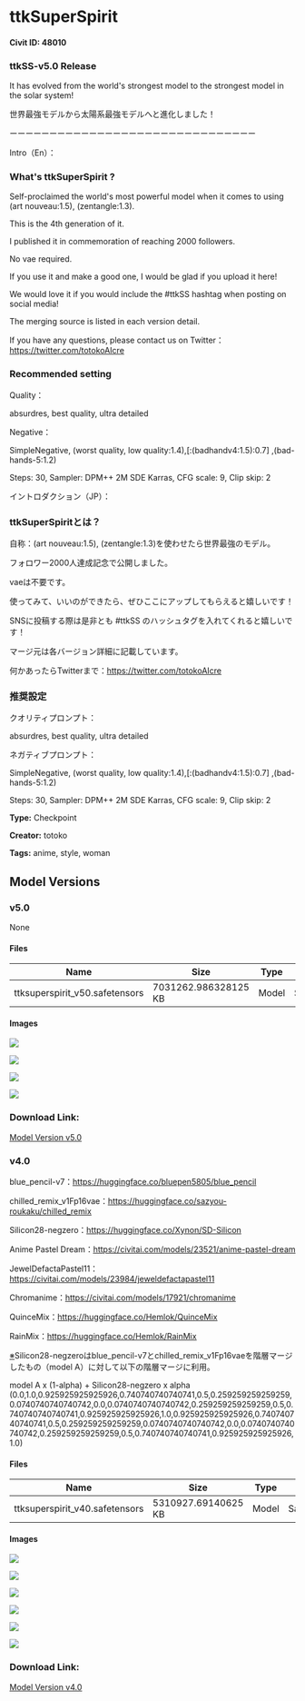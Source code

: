 # ttkSuperSpirit

#### Civit ID: 48010

<h3 id="heading-495">ttkSS-v5.0 Release</h3><p>It has evolved from the world's strongest model to the strongest model in the solar system!</p><p>世界最強モデルから太陽系最強モデルへと進化しました！</p><p></p><p>ーーーーーーーーーーーーーーーーーーーーーーーーーーーーーーー</p><p></p><p>Intro（En）：</p><h3 id="heading-496">What's ttkSuperSpirit ?</h3><p>Self-proclaimed the world's most powerful model when it comes to using (art nouveau:1.5), (zentangle:1.3).</p><p>This is the 4th generation of it.</p><p>I published it in commemoration of reaching 2000 followers.</p><p>No vae required.</p><p>If you use it and make a good one, I would be glad if you upload it here!</p><p>We would love it if you would include the #ttkSS hashtag when posting on social media!</p><p>The merging source is listed in each version detail.</p><p></p><p>If you have any questions, please contact us on Twitter：<a target="_blank" rel="ugc" href="https://twitter.com/totokoAIcre">https://twitter.com/totokoAIcre</a></p><p></p><h3 id="heading-497">Recommended setting</h3><p>Quality：</p><p>absurdres, best quality, ultra detailed</p><p>Negative：</p><p>SimpleNegative, (worst quality, low quality:1.4),[:(badhandv4:1.5):0.7] ,(bad-hands-5:1.2)</p><p></p><p>Steps: 30, Sampler: DPM++ 2M SDE Karras, CFG scale: 9, Clip skip: 2</p><p></p><p>イントロダクション（JP）：</p><h3 id="heading-498">ttkSuperSpiritとは？</h3><p>自称：(art nouveau:1.5), (zentangle:1.3)を使わせたら世界最強のモデル。</p><p>フォロワー2000人達成記念で公開しました。</p><p>vaeは不要です。</p><p>使ってみて、いいのができたら、ぜひここにアップしてもらえると嬉しいです！</p><p>SNSに投稿する際は是非とも #ttkSS のハッシュタグを入れてくれると嬉しいです！</p><p>マージ元は各バージョン詳細に記載しています。</p><p></p><p>何かあったらTwitterまで：<a target="_blank" rel="ugc" href="https://twitter.com/totokoAIcre">https://twitter.com/totokoAIcre</a></p><p></p><h3 id="heading-499">推奨設定</h3><p>クオリティプロンプト：</p><p>absurdres, best quality, ultra detailed</p><p>ネガティブプロンプト：</p><p>SimpleNegative, (worst quality, low quality:1.4),[:(badhandv4:1.5):0.7] ,(bad-hands-5:1.2)</p><p></p><p>Steps: 30, Sampler: DPM++ 2M SDE Karras, CFG scale: 9, Clip skip: 2</p>

**Type:** Checkpoint

**Creator:** totoko

**Tags:** anime, style, woman

## Model Versions

### v5.0

None

#### Files

| Name | Size | Type | Format | Download Url | AutoV1 | AutoV2 | SHA256 | CRC32 | BLAKE3 |
| --- | --- | --- | --- | --- | --- | --- | --- | --- | --- |
| ttksuperspirit_v50.safetensors | 7031262.986328125 KB | Model | SafeTensor | https://civitai.com/api/download/models/90395 | 3324B9FE | EC7CBE03C5 | EC7CBE03C5E13A0B5ED20EAC580593869F84FBB40A46565BB8E572A36F1C3C10 | 78742B26 | DA2FEE6C199D0AB178D0E1BACAFFDD476475670A185C742CCAE84FD553E74963 |

#### Images

<p><img src="https://image.civitai.com/xG1nkqKTMzGDvpLrqFT7WA/51066261-72bb-4ed3-a38d-ddc9f3d61850/width=450/1049948.jpeg" /></p>

<p><img src="https://image.civitai.com/xG1nkqKTMzGDvpLrqFT7WA/5e3b3488-ba95-4167-8adf-2ae1e756a424/width=450/1049954.jpeg" /></p>

<p><img src="https://image.civitai.com/xG1nkqKTMzGDvpLrqFT7WA/0ebf8183-b801-44fc-8840-a64835c04923/width=450/1049957.jpeg" /></p>

<p><img src="https://image.civitai.com/xG1nkqKTMzGDvpLrqFT7WA/243e24a2-cf7b-487e-998a-4917c591f680/width=450/1049999.jpeg" /></p>

### Download Link:

[Model Version v5.0](https://civitai.com/api/download/models/90395)

### v4.0

<p>blue_pencil-v7：<a target="_blank" rel="ugc" href="https://huggingface.co/bluepen5805/blue_pencil"><u>https://huggingface.co/bluepen5805/blue_pencil</u></a></p><p>chilled_remix_v1Fp16vae：<a target="_blank" rel="ugc" href="https://huggingface.co/sazyou-roukaku/chilled_remix"><u>https://huggingface.co/sazyou-roukaku/chilled_remix</u></a></p><p>Silicon28-negzero：<a target="_blank" rel="ugc" href="https://huggingface.co/Xynon/SD-Silicon"><u>https://huggingface.co/Xynon/SD-Silicon</u></a></p><p>Anime Pastel Dream：<a target="_blank" rel="ugc" href="https://civitai.com/models/23521/anime-pastel-dream"><u>https://civitai.com/models/23521/anime-pastel-dream</u></a></p><p>JewelDefactaPastel11：<a target="_blank" rel="ugc" href="https://civitai.com/models/23984/jeweldefactapastel11"><u>https://civitai.com/models/23984/jeweldefactapastel11</u></a></p><p>Chromanime：<a target="_blank" rel="ugc" href="https://civitai.com/models/17921/chromanime"><u>https://civitai.com/models/17921/chromanime</u></a></p><p>QuinceMix：<a target="_blank" rel="ugc" href="https://huggingface.co/Hemlok/QuinceMix"><u>https://huggingface.co/Hemlok/QuinceMix</u></a></p><p>RainMix：<a target="_blank" rel="ugc" href="https://huggingface.co/Hemlok/RainMix"><u>https://huggingface.co/Hemlok/RainMix</u></a></p><p><u>※</u>Silicon28-negzeroはblue_pencil-v7とchilled_remix_v1Fp16vaeを階層マージしたもの（model A）に対して以下の階層マージに利用。</p><p>model A x (1-alpha) + Silicon28-negzero x alpha (0.0,1.0,0.925925925925926,0.740740740740741,0.5,0.259259259259259,0.0740740740740742,0.0,0.0740740740740742,0.259259259259259,0.5,0.740740740740741,0.925925925925926,1.0,0.925925925925926,0.740740740740741,0.5,0.259259259259259,0.0740740740740742,0.0,0.0740740740740742,0.259259259259259,0.5,0.740740740740741,0.925925925925926,1.0)</p>

#### Files

| Name | Size | Type | Format | Download Url | AutoV1 | AutoV2 | SHA256 | CRC32 | BLAKE3 |
| --- | --- | --- | --- | --- | --- | --- | --- | --- | --- |
| ttksuperspirit_v40.safetensors | 5310927.69140625 KB | Model | SafeTensor | https://civitai.com/api/download/models/52612 | 42C809D2 | D566539639 | D5665396395F3C0AE00E3DA4C8DABCDE4A6ED241907EDD32F1E51A2D7218C8A6 | A27AF7C1 | 34C0627F6E8CAF9BC8D54F669395D21DB5C2FF82057D178A145A6D136270430A |

#### Images

<p><img src="https://image.civitai.com/xG1nkqKTMzGDvpLrqFT7WA/a09d513e-9050-45a3-769c-d9b6e1b2b600/width=450/567311.jpeg" /></p>

<p><img src="https://image.civitai.com/xG1nkqKTMzGDvpLrqFT7WA/762b2cca-1dbd-400d-1a04-cd32fa6cf100/width=450/574346.jpeg" /></p>

<p><img src="https://image.civitai.com/xG1nkqKTMzGDvpLrqFT7WA/aad02c82-4bed-49d7-a39c-3011d3c8c400/width=450/567366.jpeg" /></p>

<p><img src="https://image.civitai.com/xG1nkqKTMzGDvpLrqFT7WA/3617d19a-3cf8-4103-fb5b-ad63402bdf00/width=450/567417.jpeg" /></p>

<p><img src="https://image.civitai.com/xG1nkqKTMzGDvpLrqFT7WA/3181e27b-4854-4266-70ea-8a7c22ce7500/width=450/567321.jpeg" /></p>

<p><img src="https://image.civitai.com/xG1nkqKTMzGDvpLrqFT7WA/c03f7479-293c-4c1b-443f-33d3a63e6a00/width=450/567432.jpeg" /></p>

### Download Link:

[Model Version v4.0](https://civitai.com/api/download/models/52612)

